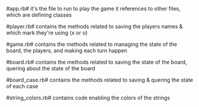 #app.rb# 
it's the file to run to play the game 
it references to other files, which are defining classes 

#player.rb#
contains the methods related to saving the players names & which mark they're using (x or o)

#game.rb#
contains the methods related to managing the state of the board, the players, and making each turn happen

#board.rb#
contains the methods related to saving the state of the board, quering about the state of the board 

#board_case.rb#
contains the methods related to saving & quering the state of each case 

#string_colors.rb#
contains code enabling the colors of the strings 